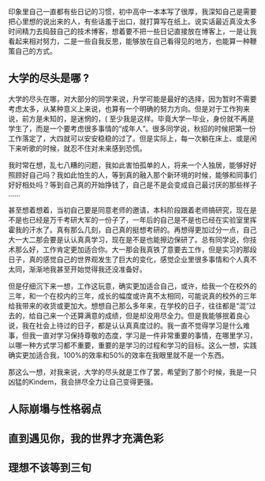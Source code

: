 印象里自己一直都有些日记的习惯，初中高中一本本写了很厚，我深知自己是需要把心里想的说出来的人，有些话羞于出口，就打算写在纸上。说实话最近真没太多时间精力去捣鼓自己的技术博客，想着要不把一些日记直接放在博客上，一是让我看起来相对努力，二是一些自我反思，能够放在自己看得见的地方，也能算一种鞭策自己的方式。

## 大学的尽头是哪 ?
大学的尽头在哪，对大部分的同学来说，升学可能是最好的选择，因为暂时不需要考虑太多，从某种意义上来说，也算有一个明确的努力方向。但是对于工作狗来说，前方是未知的，是迷惘的，( 至少我是这样。毕竟大学一毕业，身份就不再是学生了，而是一个要考虑很多事情的“成年人”。很多同学说，秋招的时候把第一份工作落定了，大四就可以安安稳稳的过了。但是实际上，每一次躺在床上、或是闲下来听歌的时候，就忍不住对未来感到恐慌。

我时常在想，乱七八糟的问题，我如此害怕孤单的人，将来一个人独居，能够好好照顾好自己吗？我如此怕生的人，等到真的融入那个新环境的时候，能够和同事们好好相处吗？等到自己真的开始挣钱了，自己是不是会变成自己最讨厌的那些样子 ......

甚至想着想着，当初自己要是同意老师的邀请，本科阶段跟着老师搞研究，现在是不是也已经是万千考研大军的一份子了，一年后的自己是不是也已经在实验室里挥霍我的汗水了。真有那么几刻，自己真的挺想考研的。再想得更加过分一点，自己大一大二那会要是认认真真学习，现在是不是也能擦边保研了。总有同学说，你技术那么好，工作肯定更加适合你。大一那会我真铁了意要去工作，但是实习的那段日子，真的感觉自己的世界观发生了巨大的变化，感觉企业里很多事情和个人真不太同，渐渐地我甚至开始觉得我还没准备好。

但是仔细沉下来一想，工作这玩意，确实更加适合自己，或许，给我一个在校外的三年，和一个在校内的三年，成长的幅度或许真不太相同，可能说真的校外的三年给我带来的收货或更加大。想想自己那么多年来，在学校的日子，往往都是“混”过去的，给自己来一个还算满意的成绩，但是却没用尽全力。但是我能够抿着良心说，我在社会上待过的日子，都是认认真真度过的。我一直不觉得学习是什么难事，但我一直对学习保持尊敬的态度，学习是一件非常重要的事情，在哪里学习，以哪一种方式学习都不重要，重要的是学习的过程和学习的目标。这么一想，实践确实更加适合我，100%的效率和50%的效率在我眼里就不是一个东西。

那这么一想，对我来说，大学的尽头就是工作了罢，希望到了那个时候，我是一只凶猛的Kindem，我会拼尽全力让自己变得更强。

## 人际崩塌与性格弱点

## 直到遇见你，我的世界才充满色彩

## 理想不该等到三旬
